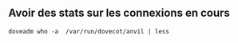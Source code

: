 ## Avoir des stats sur les connexions en cours 

```
doveadm who -a  /var/run/dovecot/anvil | less
```
